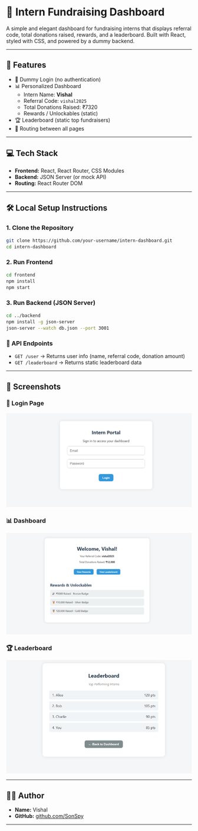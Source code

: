 # 🌟 Intern Fundraising Dashboard

A simple and elegant dashboard for fundraising interns that displays referral code, total donations raised, rewards, and a leaderboard. Built with React, styled with CSS, and powered by a dummy backend.

---

## 📌 Features

- 🔐 Dummy Login (no authentication)
- 📊 Personalized Dashboard
  - Intern Name: **Vishal**
  - Referral Code: `vishal2025`
  - Total Donations Raised: ₹7320
  - Rewards / Unlockables (static)
- 🏆 Leaderboard (static top fundraisers)
- 🔄 Routing between all pages

---

## 💻 Tech Stack

- **Frontend:** React, React Router, CSS Modules
- **Backend:** JSON Server (or mock API)
- **Routing:** React Router DOM

---

## 🛠️ Local Setup Instructions

### 1. Clone the Repository

```bash
git clone https://github.com/your-username/intern-dashboard.git
cd intern-dashboard
```

### 2. Run Frontend

```bash
cd frontend
npm install
npm start
```

### 3. Run Backend (JSON Server)

```bash
cd ../backend
npm install -g json-server
json-server --watch db.json --port 3001
```

### 📡 API Endpoints

- `GET /user` → Returns user info (name, referral code, donation amount)
- `GET /leaderboard` → Returns static leaderboard data

---

## 📸 Screenshots

### 🔐 Login Page
![Login Page](./screenshots/login.png)

### 📊 Dashboard
![Dashboard](./screenshots/dashboard.png)

### 🏆 Leaderboard
![Leaderboard](./screenshots/leaderboard.png)

---

## 👨‍💻 Author

- **Name:** Vishal 
- **GitHub:** [github.com/SonSpy](https://github.com/SonSpy)

---
